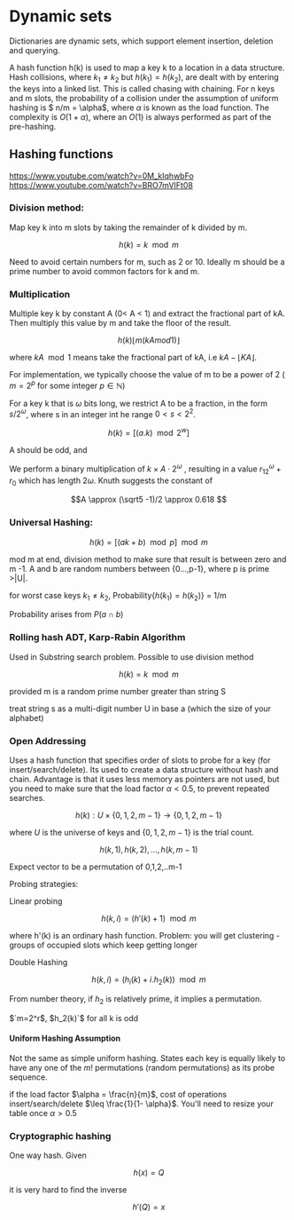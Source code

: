 # Dynamic sets

Dictionaries are dynamic sets, which support element insertion, deletion and querying.

A hash function h(k) is used to map a key k to a location in a data structure.
Hash collisions, where $`k_1 \neq k_2`$ but $`h(k_1) = h(k_2)`$, are dealt with by entering the keys into a linked list. This is called chasing with chaining. For n keys and m slots, the probability of a collision under the assumption of uniform hashing is $ n/m =  \alpha$, where $\alpha$ is known as the load function. The complexity is $`O(1 + \alpha)`$, where an $`O(1)`$ is always performed as part of the pre-hashing.

## Hashing functions

https://www.youtube.com/watch?v=0M_kIqhwbFo
https://www.youtube.com/watch?v=BRO7mVIFt08

### Division method:

Map key k into m slots by taking the remainder of k divided by m.

```math
h(k) = k \mod m
```

Need to avoid certain numbers for m, such as 2 or 10. Ideally m should be a prime number to avoid common factors for k and m.

### Multiplication 

Multiple key k by constant A (0< A < 1) and extract the fractional part of kA. Then multiply this value by m and take the floor of the result.

```math
h(k) \lfloor m (k A mod 1) \rfloor
```

where $`k A \mod 1`$ means take the fractional part of kA, i.e $`kA - \lfloor KA \rfloor`$.

For implementation, we typically choose the value of m to be a power of 2 ( $`m = 2^p`$ for some integer $`p \in \mathbb{N}`$)

For a key k that is $`\omega`$ bits long, we restrict A to be a fraction, in the form $`s/2^\omega`$, where s in an integer int he range $`0<s<2^2`$.

```math
h(k) = [ (a.k) \mod 2^w]
```

A should be odd, and

We perform a binary multiplication of $`k \times A \cdot 2^\omega`$ , resulting in a value $`r_12^\omega + r_0`$ which has length $`2 \omega`$. Knuth suggests the constant of  

```math
A \approx (\sqrt5 -1)/2 \approx 0.618 
```

### Universal Hashing:

```math
h(k) = [(ak + b) \mod p] \mod m
```

mod m at end, division method to make sure that result is between zero and m -1.
A and b are random numbers between {0...,p-1}, where p is prime >|U|. 

for worst case keys $`k_1 \neq k_2`$, Probability{$`h(k_1) = h(k_2)`$} = 1/m

Probability arises from $`P(a \cap b)`$

### Rolling hash ADT, Karp-Rabin Algorithm

Used in Substring search problem. Possible to use division method

```math
h(k) = k \mod m
```

provided m is a random prime number greater than string S

treat string s as a multi-digit number U in base a (which the size of your alphabet)

### Open Addressing

Uses a hash function that specifies order of slots to probe for a key (for insert/search/delete). Its used to create a data structure without hash and chain. Advantage is that it uses less memory as pointers are not used, but you need to make sure that the load factor $\alpha < 0.5$, to prevent repeated searches.

```math
h(k) : U \times \left\{0,1,2, m -1 \right\} \rightarrow \left\{0,1,2, m -1 \right\}
```

where $U$ is the universe of keys and $`\left\{0,1,2, m -1 \right\}`$ is the trial count.

```math
h(k,1), h(k,2), ...,h(k,m-1)
```
Expect vector to be a permutation of 0,1,2,..m-1

Probing strategies:

Linear probing


```math
h(k,i) = (h'(k)+1) \mod m
```

where h'(k) is an ordinary hash function. Problem: you will get clustering - groups of occupied slots which keep getting longer

Double Hashing


```math
h(k,i) = (h_i(k)+i.h_2(k)) \mod m
```

From number theory, if $`h_2`$ is relatively prime, it implies a permutation.

$`m=2^r$, $h_2(k)`$ for all k is odd

#### Uniform Hashing Assumption

Not the same as simple uniform hashing.
States each key is equally likely to have any one of the $m!$ permutations (random permutations) as its probe sequence.

if the load factor $`\alpha = \frac{n}{m}`$, cost of operations insert/search/delete $`\leq \frac{1}{1- \alpha}`$. You'll need to resize your table once $`\alpha > 0.5`$

### Cryptographic hashing

One way hash. Given

```math
h(x) = Q
```

it is very hard to find the inverse

```math
h'(Q) = x
```